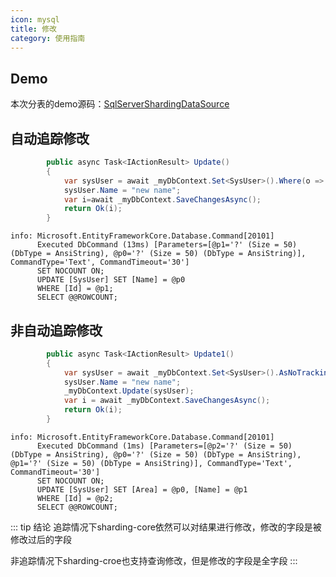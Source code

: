 ```yaml
---
icon: mysql
title: 修改
category: 使用指南
---
```



## Demo
本次分表的demo源码：[SqlServerShardingDataSource](https://github.com/xuejmnet/sharding-core/tree/main/samples/Sample.SqlServerShardingDataSource)

## 自动追踪修改

```csharp
        public async Task<IActionResult> Update()
        {
            var sysUser = await _myDbContext.Set<SysUser>().Where(o => o.Id == "1").FirstOrDefaultAsync();
            sysUser.Name = "new name";
            var i=await _myDbContext.SaveChangesAsync();
            return Ok(i);
        }
```

```shell
info: Microsoft.EntityFrameworkCore.Database.Command[20101]
      Executed DbCommand (13ms) [Parameters=[@p1='?' (Size = 50) (DbType = AnsiString), @p0='?' (Size = 50) (DbType = AnsiString)], CommandType='Text', CommandTimeout='30']
      SET NOCOUNT ON;
      UPDATE [SysUser] SET [Name] = @p0
      WHERE [Id] = @p1;
      SELECT @@ROWCOUNT;
```
## 非自动追踪修改

```csharp
        public async Task<IActionResult> Update1()
        {
            var sysUser = await _myDbContext.Set<SysUser>().AsNoTracking().Where(o => o.Id == "1").FirstOrDefaultAsync();
            sysUser.Name = "new name";
            _myDbContext.Update(sysUser);
            var i = await _myDbContext.SaveChangesAsync();
            return Ok(i);
        }
````
```shell
info: Microsoft.EntityFrameworkCore.Database.Command[20101]
      Executed DbCommand (1ms) [Parameters=[@p2='?' (Size = 50) (DbType = AnsiString), @p0='?' (Size = 50) (DbType = AnsiString), @p1='?' (Size = 50) (DbType = AnsiString)], CommandType='Text', CommandTimeout='30']
      SET NOCOUNT ON;
      UPDATE [SysUser] SET [Area] = @p0, [Name] = @p1
      WHERE [Id] = @p2;
      SELECT @@ROWCOUNT;
```
::: tip 结论
追踪情况下sharding-core依然可以对结果进行修改，修改的字段是被修改过后的字段

非追踪情况下sharding-croe也支持查询修改，但是修改的字段是全字段
:::